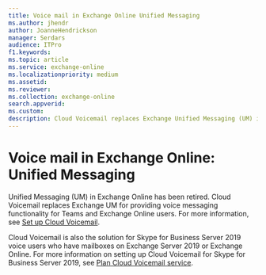 ```yaml
---
title: Voice mail in Exchange Online Unified Messaging
ms.author: jhendr
author: JoanneHendrickson
manager: Serdars
audience: ITPro
f1.keywords:
ms.topic: article
ms.service: exchange-online
ms.localizationpriority: medium
ms.assetid:
ms.reviewer: 
ms.collection: exchange-online
search.appverid:
ms.custom:
description: Cloud Voicemail replaces Exchange Unified Messaging (UM) in providing voice messaging functionality. 
---
```


# Voice mail in Exchange Online: Unified Messaging

Unified Messaging (UM) in Exchange Online has been retired. Cloud Voicemail replaces Exchange UM for providing voice messaging functionality for Teams and Exchange Online users. For more information, see [Set up Cloud Voicemail](/microsoftteams/set-up-phone-system-voicemail).

Cloud Voicemail is also the solution for Skype for Business Server 2019 voice users who have mailboxes on Exchange Server 2019 or Exchange Online. For more information on setting up Cloud Voicemail for Skype for Business Server 2019, see [Plan Cloud Voicemail service](/skypeforbusiness/hybrid/plan-cloud-voicemail).
